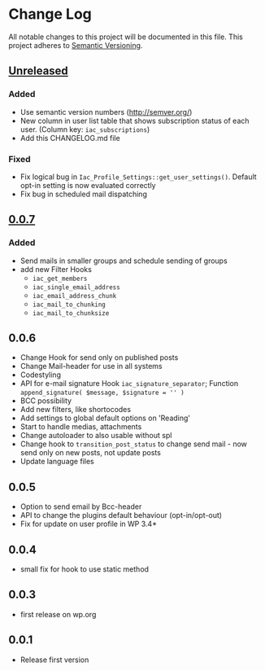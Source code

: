 # Change Log
All notable changes to this project will be documented in this file.
This project adheres to [Semantic Versioning](http://semver.org/).

## [Unreleased]
### Added
* Use semantic version numbers (http://semver.org/)
* New column in user list table that shows subscription status of each user. (Column key: `iac_subscriptions`)
* Add this CHANGELOG.md file

### Fixed
* Fix logical bug in `Iac_Profile_Settings::get_user_settings()`. Default opt-in setting is now evaluated correctly
* Fix bug in scheduled mail dispatching

## [0.0.7]
### Added
* Send mails in smaller groups and schedule sending of groups
* add new Filter Hooks
    * `iac_get_members`
    * `iac_single_email_address`
    * `iac_email_address_chunk`
    * `iac_mail_to_chunking`
    * `iac_mail_to_chunksize`

## 0.0.6
* Change Hook for send only on published posts
* Change Mail-header for use in all systems
* Codestyling
* API for e-mail signature Hook `iac_signature_separator`; Function `append_signature( $message, $signature = '' )`
* BCC possibility
* Add new filters, like shortocodes
* Add settings to global default options on 'Reading'
* Start to handle medias, attachments
* Change autoloader to also usable without spl
* Change hook to `transition_post_status` to change send mail - now send only on new posts, not update posts
* Update language files

## 0.0.5

* Option to send email by Bcc-header
* API to change the plugins default behaviour (opt-in/opt-out)
* Fix for update on user profile in WP 3.4*

## 0.0.4
* small fix for hook to use static method

## 0.0.3
* first release on wp.org

## 0.0.1
* Release first version

[unreleased]:https://github.com/inpsyde/Inform-about-Content/compare/v0.0.7...master/
[0.0.7]:https://github.com/inpsyde/Inform-about-Content/compare/v0.0.5...v0.0.7